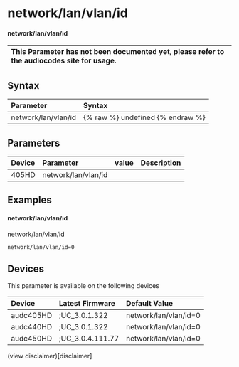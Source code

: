 ﻿---
description: network/lan/vlan/id
search: false
---

# network/lan/vlan/id

#### network/lan/vlan/id


| This Parameter has not been documented yet, please refer to the audiocodes site for usage.  |
| :--- |

## Syntax
| Parameter | Syntax |
| :--- | :--- |
|network/lan/vlan/id | {% raw %} undefined {% endraw %} |

## Parameters
|Device|Parameter|value|Description|
|:---|:---|:---|:---|
| 405HD | network/lan/vlan/id |  |  |

## Examples
#### network/lan/vlan/id

network/lan/vlan/id

```
network/lan/vlan/id=0
```

## Devices
This parameter is available on the following devices

| Device | Latest Firmware | Default Value |
|:---|:---|:---|
| audc405HD | ;UC_3.0.1.322 | network/lan/vlan/id=0 
| audc440HD | ;UC_3.0.1.322 | network/lan/vlan/id=0 
| audc450HD | ;UC_3.0.4.111.77 | network/lan/vlan/id=0 

(view disclaimer)[disclaimer]
